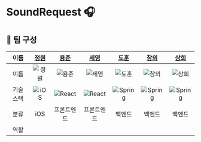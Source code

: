 # SoundRequest 🎧

## 📌 팀 구성

|   이름    |          [정원](https://github.com/Seo-garden)           |             [용준](https://github.com/55yong)              |           [세영](https://github.com/SeYoungYee)            |             [도훈](https://github.com/dohun1109)             |             [창의](https://github.com/changuii)              |             [상희](https://github.com/tkdgml822)             |
| :-------: | :------------------------------------------------------: | :--------------------------------------------------------: | :--------------------------------------------------------: | :----------------------------------------------------------: | :----------------------------------------------------------: | :----------------------------------------------------------: |
|   이름    |        ![정원](https://github.com/Seo-garden.png)        |           ![용준](https://github.com/55yong.png)           |         ![세영](https://github.com/SeYoungYee.png)         |          ![도훈](https://github.com/dohun1109.png)           |           ![창의](https://github.com/changuii.png)           |          ![상희](https://github.com/tkdgml822.png)           |
| 기술 스택 | ![iOS](https://skillicons.dev/icons?i=apple&theme=light) | ![React](https://skillicons.dev/icons?i=react&theme=light) | ![React](https://skillicons.dev/icons?i=react&theme=light) | ![Spring](https://skillicons.dev/icons?i=spring&theme=light) | ![Spring](https://skillicons.dev/icons?i=spring&theme=light) | ![Spring](https://skillicons.dev/icons?i=spring&theme=light) |
|   분류    |                           iOS                            |                         프론트엔드                         |                         프론트엔드                         |                            백엔드                            |                            백엔드                            |                            백엔드                            |
|   역할    |                                                          |                                                            |                                                            |                                                              |                                                              |                                                              |
